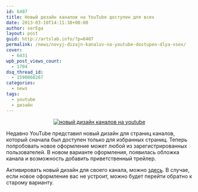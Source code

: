 ```yaml
---
id: 6407
title: Новый дизайн каналов на YouTube доступен для всех
date: 2013-03-10T14:11:38+00:00
author: serEga
layout: post
guid: http://artslab.info/?p=6407
permalink: /news/novyj-dizajn-kanalov-na-youtube-dostupen-dlya-vsex/
cover:
  - 6431
wpb_post_views_count:
  - 1704
dsq_thread_id:
  - 1590068267
categories:
  - news
tags:
  - youtube
  - дизайн
---
```

<center>
  <a href="http://googledrive.com/host/0B9lHVSSSdxdxd0hjdUdmRzY3Tjg/youtube_design_kanalov.jpg"><img src="http://googledrive.com/host/0B9lHVSSSdxdxd0hjdUdmRzY3Tjg/youtube_design_kanalov-300x160.jpg" alt="новый дизайн каналов на youtube" class="aligncenter size-medium wp-image-6410" srcset="http://googledrive.com/host/0B9lHVSSSdxdxd0hjdUdmRzY3Tjg/youtube_design_kanalov-300x160.jpg 300w, http://googledrive.com/host/0B9lHVSSSdxdxd0hjdUdmRzY3Tjg/youtube_design_kanalov.jpg 644w" sizes="(max-width: 300px) 100vw, 300px" /></a>
</center>

Недавно YouTube представил новый дизайн для страниц каналов, который сначала был доступен только для избранных страниц. Теперь попробовать новое оформление может любой из зарегистрированных пользователей. В новом варианте оформления, появилась обложка канала и возможность добавить приветственный трейлер.

Активировать новый дизайн для своего канала, можно [здесь](http://www.youtube.com/onechannel). В случае, если новое оформление вас не устроит, можно будет перейти обратно к старому варианту.